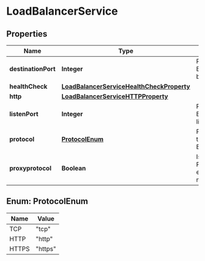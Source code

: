 

# LoadBalancerService


## Properties

| Name | Type | Description | Notes |
|------------ | ------------- | ------------- | -------------|
|**destinationPort** | **Integer** | Port the Load Balancer will balance to |  |
|**healthCheck** | [**LoadBalancerServiceHealthCheckProperty**](LoadBalancerServiceHealthCheckProperty.md) |  |  |
|**http** | [**LoadBalancerServiceHTTPProperty**](LoadBalancerServiceHTTPProperty.md) |  |  [optional] |
|**listenPort** | **Integer** | Port the Load Balancer listens on |  |
|**protocol** | [**ProtocolEnum**](#ProtocolEnum) | Protocol of the Load Balancer |  |
|**proxyprotocol** | **Boolean** | Is Proxyprotocol enabled or not |  |



## Enum: ProtocolEnum

| Name | Value |
|---- | -----|
| TCP | &quot;tcp&quot; |
| HTTP | &quot;http&quot; |
| HTTPS | &quot;https&quot; |



